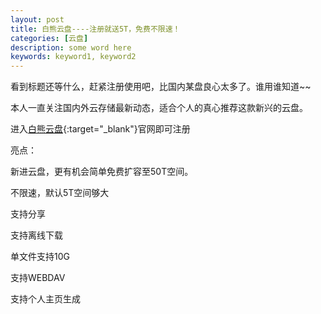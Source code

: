 ```yaml
---
layout: post
title: 白熊云盘----注册就送5T，免费不限速！
categories: [云盘]
description: some word here
keywords: keyword1, keyword2
---
```





看到标题还等什么，赶紧注册使用吧，比国内某盘良心太多了。谁用谁知道~~  

本人一直关注国内外云存储最新动态，适合个人的真心推荐这款新兴的云盘。  

进入[白熊云盘](http://pan.baixiongz.com){:target="_blank"}官网即可注册  

亮点：  

新进云盘，更有机会简单免费扩容至50T空间。  

不限速，默认5T空间够大  

支持分享  

支持离线下载  

单文件支持10G  

支持WEBDAV  

支持个人主页生成  

